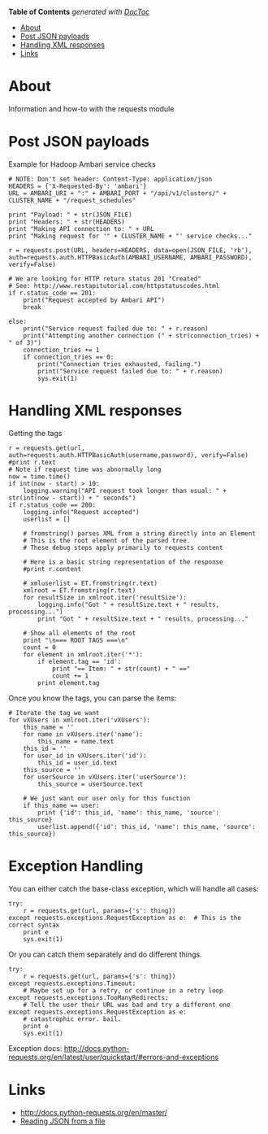 <!-- START doctoc generated TOC please keep comment here to allow auto update -->
<!-- DON'T EDIT THIS SECTION, INSTEAD RE-RUN doctoc TO UPDATE -->
**Table of Contents**  *generated with [DocToc](https://github.com/thlorenz/doctoc)*

- [About](#about)
- [Post JSON payloads](#post-json-payloads)
- [Handling XML responses](#handling-xml-responses)
- [Links](#links)

<!-- END doctoc generated TOC please keep comment here to allow auto update -->

# About

Information and how-to with the requests module

# Post JSON payloads

Example for Hadoop Ambari service checks
```
# NOTE: Don't set header: Content-Type: application/json
HEADERS = {'X-Requested-By': 'ambari'}
URL = AMBARI_URI + ":" + AMBARI_PORT + "/api/v1/clusters/" + CLUSTER_NAME + "/request_schedules"

print "Payload: " + str(JSON_FILE)
print "Headers: " + str(HEADERS)
print "Making API connection to: " + URL
print "Making request for '" + CLUSTER_NAME + "' service checks..."

r = requests.post(URL, headers=HEADERS, data=open(JSON_FILE, 'rb'), auth=requests.auth.HTTPBasicAuth(AMBARI_USERNAME, AMBARI_PASSWORD), verify=False)

# We are looking for HTTP return status 201 "Created"
# See: http://www.restapitutorial.com/httpstatuscodes.html
if r.status_code == 201:
    print("Request accepted by Ambari API")
    break

else:
    print("Service request failed due to: " + r.reason)
    print("Attempting another connection (" + str(connection_tries) + " of 3)")
    connection_tries += 1
    if connection_tries == 0:
        print("Connection tries exhausted, failing.")
        print("Service request failed due to: " + r.reason)
        sys.exit(1)

```

# Handling XML responses

Getting the tags
```
r = requests.get(url, auth=requests.auth.HTTPBasicAuth(username,password), verify=False)
#print r.text
# Note if request time was abnormally long
now = time.time()
if int(now - start) > 10:
    logging.warning("API request took longer than usual: " + str(int(now - start)) + " seconds")
if r.status_code == 200:
    logging.info("Request accepted")
    userlist = []

    # fromstring() parses XML from a string directly into an Element
    # This is the root element of the parsed tree.
    # These debug steps apply primarily to requests content

    # Here is a basic string representation of the response
    #print r.content

    # xmluserlist = ET.fromstring(r.text)
    xmlroot = ET.fromstring(r.text)
    for resultSize in xmlroot.iter('resultSize'):
        logging.info("Got " + resultSize.text + " results, processing...")
        print "Got " + resultSize.text + " results, processing..."

    # Show all elements of the root
    print "\n=== ROOT TAGS ===\n"
    count = 0
    for element in xmlroot.iter('*'):
        if element.tag == 'id':
            print "== Item: " + str(count) + " =="
            count += 1
        print element.tag
```

Once you know the tags, you can parse the items:
```
# Iterate the tag we want
for vXUsers in xmlroot.iter('vXUsers'):
    this_name = ''
    for name in vXUsers.iter('name'):
        this_name = name.text
    this_id = ''
    for user_id in vXUsers.iter('id'):
        this_id = user_id.text
    this_source = ''
    for userSource in vXUsers.iter('userSource'):
        this_source = userSource.text

    # We just want our user only for this function
    if this_name == user:
        print {'id': this_id, 'name': this_name, 'source': this_source}
        userlist.append({'id': this_id, 'name': this_name, 'source': this_source})

```

# Exception Handling

You can either catch the base-class exception, which will handle all cases:

```
try:
    r = requests.get(url, params={'s': thing})
except requests.exceptions.RequestException as e:  # This is the correct syntax
    print e
    sys.exit(1)
```

Or you can catch them separately and do different things.

```
try:
    r = requests.get(url, params={'s': thing})
except requests.exceptions.Timeout:
    # Maybe set up for a retry, or continue in a retry loop
except requests.exceptions.TooManyRedirects:
    # Tell the user their URL was bad and try a different one
except requests.exceptions.RequestException as e:
    # catastrophic error. bail.
    print e
    sys.exit(1)
```

Exception docs: http://docs.python-requests.org/en/latest/user/quickstart/#errors-and-exceptions

# Links

* http://docs.python-requests.org/en/master/
* [Reading JSON from a file](http://stackabuse.com/reading-and-writing-json-to-a-file-in-python/)
